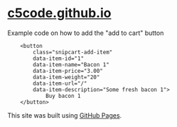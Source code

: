# [c5code.github.io](https://c5code.github.io/)

Example code on how to add the "add to cart" button

		<button
			class="snipcart-add-item"
		    data-item-id="1"
		    data-item-name="Bacon 1"
		    data-item-price="3.00"
		    data-item-weight="20"
		    data-item-url="/"
		    data-item-description="Some fresh bacon 1">
	        	Buy bacon 1
		</button>


This site was built using [GitHub Pages](https://pages.github.com/).